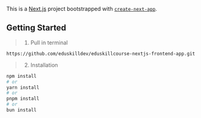 This is a [Next.js](https://nextjs.org/) project bootstrapped with [`create-next-app`](https://github.com/vercel/next.js/tree/canary/packages/create-next-app).

## Getting Started

> 1. Pull in terminal

```
https://github.com/eduskilldev/eduskillcourse-nextjs-frontend-app.git
```
> 2. Installation

```bash
npm install
# or
yarn install
# or
pnpm install
# or
bun install
```
